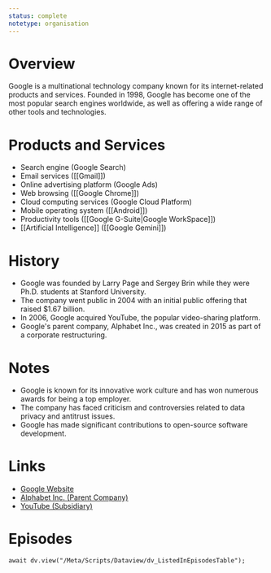 ```yaml
---
status: complete
notetype: organisation
---
```

# Overview
Google is a multinational technology company known for its internet-related products and services. Founded in 1998, Google has become one of the most popular search engines worldwide, as well as offering a wide range of other tools and technologies.

# Products and Services
- Search engine (Google Search)
- Email services ([[Gmail]])
- Online advertising platform (Google Ads)
- Web browsing ([[Google Chrome]])
- Cloud computing services (Google Cloud Platform)
- Mobile operating system ([[Android]])
- Productivity tools ([[Google G-Suite|Google WorkSpace]])
- [[Artificial Intelligence]] ([[Google Gemini]])

# History
- Google was founded by Larry Page and Sergey Brin while they were Ph.D. students at Stanford University.
- The company went public in 2004 with an initial public offering that raised $1.67 billion.
- In 2006, Google acquired YouTube, the popular video-sharing platform.
- Google's parent company, Alphabet Inc., was created in 2015 as part of a corporate restructuring.

# Notes
- Google is known for its innovative work culture and has won numerous awards for being a top employer.
- The company has faced criticism and controversies related to data privacy and antitrust issues.
- Google has made significant contributions to open-source software development.

# Links
- [Google Website](https://www.google.com/)
- [Alphabet Inc. (Parent Company)](https://abc.xyz/)
- [YouTube (Subsidiary)](https://www.youtube.com/)

# Episodes
```dataviewjs
await dv.view("/Meta/Scripts/Dataview/dv_ListedInEpisodesTable");
```
